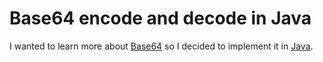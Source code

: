 # Base64 encode and decode in Java

I wanted to learn more about [Base64](https://en.wikipedia.org/wiki/Base64) so I decided to implement it in [Java](https://en.wikipedia.org/wiki/Java_(programming_language)).